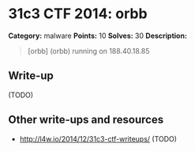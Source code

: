 # 31c3 CTF 2014: orbb

**Category:** malware
**Points:** 10
**Solves:** 30
**Description:**

> [orbb] (orbb) running on 188.40.18.85

## Write-up

(TODO)

## Other write-ups and resources
* <http://l4w.io/2014/12/31c3-ctf-writeups/>
(TODO)
